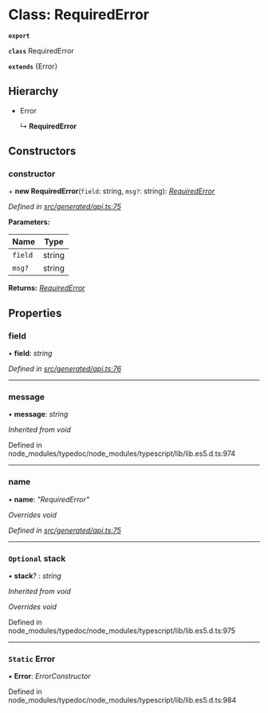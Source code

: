 # Class: RequiredError

**`export`** 

**`class`** RequiredError

**`extends`** {Error}

## Hierarchy

* Error

  ↳ **RequiredError**

## Constructors

###  constructor

\+ **new RequiredError**(`field`: string, `msg?`: string): *[RequiredError](_generated_api_.requirederror.md)*

*Defined in [src/generated/api.ts:75](https://github.com/mailslurp/mailslurp-client-ts-js/blob/45dbdd8/src/generated/api.ts#L75)*

**Parameters:**

Name | Type |
------ | ------ |
`field` | string |
`msg?` | string |

**Returns:** *[RequiredError](_generated_api_.requirederror.md)*

## Properties

###  field

• **field**: *string*

*Defined in [src/generated/api.ts:76](https://github.com/mailslurp/mailslurp-client-ts-js/blob/45dbdd8/src/generated/api.ts#L76)*

___

###  message

• **message**: *string*

*Inherited from void*

Defined in node_modules/typedoc/node_modules/typescript/lib/lib.es5.d.ts:974

___

###  name

• **name**: *"RequiredError"*

*Overrides void*

*Defined in [src/generated/api.ts:75](https://github.com/mailslurp/mailslurp-client-ts-js/blob/45dbdd8/src/generated/api.ts#L75)*

___

### `Optional` stack

• **stack**? : *string*

*Inherited from void*

*Overrides void*

Defined in node_modules/typedoc/node_modules/typescript/lib/lib.es5.d.ts:975

___

### `Static` Error

▪ **Error**: *ErrorConstructor*

Defined in node_modules/typedoc/node_modules/typescript/lib/lib.es5.d.ts:984
